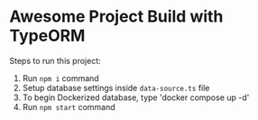 # Awesome Project Build with TypeORM

Steps to run this project:

1. Run `npm i` command
2. Setup database settings inside `data-source.ts` file
3. To begin Dockerized database, type 'docker compose up -d'
4. Run `npm start` command
